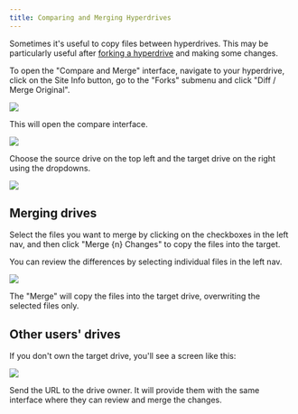 ```yaml
---
title: Comparing and Merging Hyperdrives
---
```


Sometimes it's useful to copy files between hyperdrives. This may be particularly useful after [forking a hyperdrive](forking-hyperdrives.md) and making some changes.

To open the "Compare and Merge" interface, navigate to your hyperdrive, click on the Site Info button, go to the "Forks" submenu and click "Diff / Merge Original".

![](/img/menu-diff-merge.png)

This will open the compare interface.

![](/img/diff-merge-interface.png)

Choose the source drive on the top left and the target drive on the right using the dropdowns.

![](/img/diff-merge-select-source.png)

## Merging drives

Select the files you want to merge by clicking on the checkboxes in the left nav, and then click "Merge {n} Changes" to copy the files into the target.

You can review the differences by selecting individual files in the left nav.

![](/img/diff-merge-individual-file.png)

The "Merge" will copy the files into the target drive, overwriting the selected files only.

## Other users' drives

If you don't own the target drive, you'll see a screen like this:

![](/img/diff-merge-not-owner.png)

Send the URL to the drive owner. It will provide them with the same interface where they can review and merge the changes.
